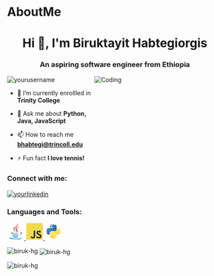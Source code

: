 # AboutMe

<h1 align="center">Hi 👋, I'm Biruktayit Habtegiorgis</h1>
<h3 align="center">An aspiring software engineer from Ethiopia</h3>

<img align="right" alt="Coding" width="300" height="300" src="https://images.squarespace-cdn.com/content/v1/5f402a9d4e121b7f850b4374/1598040805419-QIEZIF4KLQAPB0VV6B58/App-Developer.gif"/>

<p align="left"> <img src="https://komarev.com/ghpvc/?username=yourusername&label=Profile%20views&color=0e75b6&style=flat" alt="yourusername" /> </p>

- 🏫 I’m currently enrollled in **Trinity College**

- 💬 Ask me about **Python, Java, JavaScript**

- 📫 How to reach me **bhabtegi@trincoll.edu**

- ⚡ Fun fact **I love tennis!**

<h3 align="left">Connect with me:</h3>
<p align="left">
<a href="https://www.linkedin.com/in/biruktayit-habtegiorgis-317960261/" target="blank"><img align="center" src="https://raw.githubusercontent.com/rahuldkjain/github-profile-readme-generator/master/src/images/icons/Social/linked-in-alt.svg" alt="yourlinkedin" height="30" width="40" /></a>

<h3 align="left">Languages and Tools:</h3>
<p align="left"> <a href="https://www.java.com" target="_blank" rel="noreferrer"> <img src="https://raw.githubusercontent.com/devicons/devicon/master/icons/java/java-original.svg" alt="java" width="40" height="40"/> </a> <a href="https://developer.mozilla.org/en-US/docs/Web/JavaScript" target="_blank" rel="noreferrer"> <img src="https://raw.githubusercontent.com/devicons/devicon/master/icons/javascript/javascript-original.svg" alt="javascript" width="40" height="40"/> </a> <a href="https://www.python.org" target="_blank" rel="noreferrer"> <img src="https://raw.githubusercontent.com/devicons/devicon/master/icons/python/python-original.svg" alt="python" width="40" height="40"/> </a> </p>


<p><img align="left" src="https://github-readme-stats.vercel.app/api/top-langs?username=biruk-hg&show_icons=true&locale=en&layout=compact" alt="biruk-hg" /></p>

<p>&nbsp;<img align="center" src="https://github-readme-stats.vercel.app/api?username=biruk-hg&show_icons=true&locale=en" alt="biruk-hg" /></p>

<p><img align="center" src="https://github-readme-streak-stats.herokuapp.com/?user=biruk-hg&" alt="biruk-hg" /></p>

